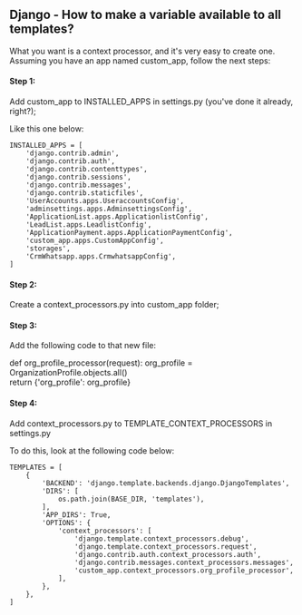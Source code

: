 ## Django - How to make a variable available to all templates?

What you want is a context processor, and it's very easy to create one. Assuming you have an app named custom_app, follow the next steps:

#### Step 1:
Add custom_app to INSTALLED_APPS in settings.py (you've done it already, right?);

Like this one below:
```
INSTALLED_APPS = [
    'django.contrib.admin',
    'django.contrib.auth',
    'django.contrib.contenttypes',
    'django.contrib.sessions',
    'django.contrib.messages',
    'django.contrib.staticfiles',
    'UserAccounts.apps.UseraccountsConfig',
    'adminsettings.apps.AdminsettingsConfig',
    'ApplicationList.apps.ApplicationlistConfig',
    'LeadList.apps.LeadlistConfig',
    'ApplicationPayment.apps.ApplicationPaymentConfig',
    'custom_app.apps.CustomAppConfig',
    'storages',
    'CrmWhatsapp.apps.CrmwhatsappConfig',
]
```

#### Step 2:
Create a context_processors.py into custom_app folder;

#### Step 3:
Add the following code to that new file:

def org_profile_processor(request):
 org_profile = OrganizationProfile.objects.all()            
 return {'org_profile': org_profile}
 
#### Step 4:
Add context_processors.py to TEMPLATE_CONTEXT_PROCESSORS in settings.py

To do this, look at the following code below:

```
TEMPLATES = [
    {
        'BACKEND': 'django.template.backends.django.DjangoTemplates',
        'DIRS': [
            os.path.join(BASE_DIR, 'templates'),
        ],
        'APP_DIRS': True,
        'OPTIONS': {
            'context_processors': [
                'django.template.context_processors.debug',
                'django.template.context_processors.request',
                'django.contrib.auth.context_processors.auth',
                'django.contrib.messages.context_processors.messages',
                'custom_app.context_processors.org_profile_processor',
            ],
        },
    },
]
```
